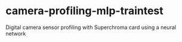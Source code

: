 # camera-profiling-mlp-traintest
Digital camera sensor profiling with Superchroma card using a neural network
